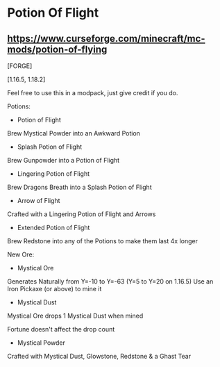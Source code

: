 # Potion Of Flight

## https://www.curseforge.com/minecraft/mc-mods/potion-of-flying

[FORGE]

[1.16.5, 1.18.2]

Feel free to use this in a modpack, just give credit if you do.

 

 

Potions:

- Potion of Flight

Brew Mystical Powder into an Awkward Potion

 

- Splash Potion of Flight

Brew Gunpowder into a Potion of Flight


 

- Lingering Potion of Flight

Brew Dragons Breath into a Splash Potion of Flight


 

- Arrow of Flight

Crafted with a Lingering Potion of Flight and Arrows


 

- Extended Potion of Flight

Brew Redstone into any of the Potions to make them last 4x longer

 

 

New Ore:

- Mystical Ore

Generates Naturally from Y=-10 to Y=-63 (Y=5 to Y=20 on 1.16.5)
Use an Iron Pickaxe (or above) to mine it



- Mystical Dust

Mystical Ore drops 1 Mystical Dust when mined

Fortune doesn't affect the drop count

 

 

- Mystical Powder

Crafted with Mystical Dust, Glowstone, Redstone & a Ghast Tear

 
